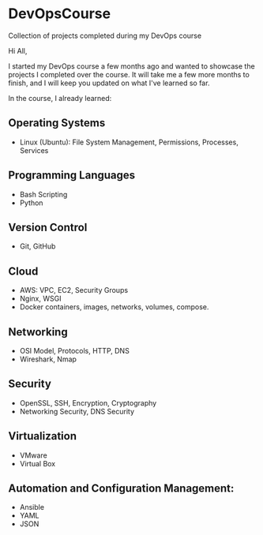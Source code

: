 # DevOpsCourse
Collection of projects completed during my DevOps course

Hi All,

I started my DevOps course a few months ago and wanted to showcase the projects I completed over the course.
It will take me a few more months to finish, and I will keep you updated on what I've learned so far.

In the course, I already learned:

## Operating Systems
- Linux (Ubuntu): File System Management, Permissions, Processes, Services

## Programming Languages
- Bash Scripting
- Python

## Version Control
- Git, GitHub

## Cloud
- AWS: VPC, EC2, Security Groups
- Nginx, WSGI
- Docker containers, images, networks, volumes, compose.

## Networking
- OSI Model, Protocols, HTTP, DNS
- Wireshark, Nmap

## Security
- OpenSSL, SSH, Encryption, Cryptography
- Networking Security, DNS Security

## Virtualization
- VMware
- Virtual Box
  
## Automation and Configuration Management:
- Ansible
- YAML
- JSON
